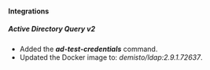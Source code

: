 
#### Integrations

##### Active Directory Query v2
- Added the ***ad-test-credentials*** command.
- Updated the Docker image to: *demisto/ldap:2.9.1.72637*.